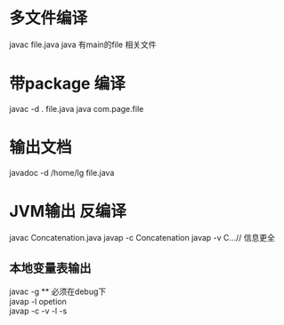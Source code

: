 # 多文件编译
javac file.java
java 有main的file 相关文件
# 带package 编译
javac -d . file.java
java com.page.file
# 输出文档
javadoc -d /home/lg file.java

# JVM输出 反编译
javac Concatenation.java
javap -c Concatenation
javap -v C...// 信息更全
## 本地变量表输出
javac -g ** 必须在debug下   
javap -l opetion    
javap -c -v -l -s   


